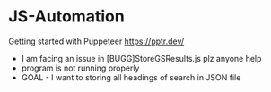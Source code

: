 # JS-Automation
Getting started with Puppeteer https://pptr.dev/

- I am facing an issue in [BUGG]StoreGSResults.js plz anyone help
- program is not running properly
- GOAL - I want to storing all headings of search in JSON file
